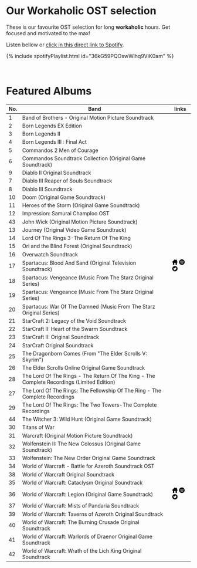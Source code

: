 # Our Workaholic OST selection

These is our favourite OST selection for long **workaholic** hours. Get focused and motivated to the max!

Listen bellow or [click in this direct link to Spotify](https://open.spotify.com/playlist/36kG59PQOswWlhq9ViK0am?si=AiaZzCu3TjykLrnBCYKozQ).

{% include spotifyPlaylist.html id="36kG59PQOswWlhq9ViK0am" %}

<br>

# Featured Albums

No. | Band | links
--- | ---- | -----
1  | Band of Brothers - Original Motion Picture Soundtrack |   
2  | Born Legends EX Edition |   
3  | Born Legends II |   
4  | Born Legends III : Final Act |   
5  | Commandos 2 Men of Courage |   
6  | Commandos Soundtrack Collection (Original Game Soundtrack) |   
9  | Diablo II Original Soundtrack |   
7  | Diablo III Reaper of Souls Soundtrack |   
8  | Diablo III Soundtrack |   
10  | Doom (Original Game Soundtrack) |   
11  | Heroes of the Storm (Original Game Soundtrack) |   
12  | Impression: Samurai Champloo OST |   
43  | John Wick (Original Motion Picture Soundtrack) |   
13  | Journey (Original Video Game Soundtrack) |   
14  | Lord Of The Rings 3-The Return Of The King |   
15  | Ori and the Blind Forest (Original Soundtrack) |   
16  | Overwatch Soundtrack |   
17  | Spartacus: Blood And Sand (Original Television Soundtrack) | <a href="https://loducamusic.com/" target="_blank"><img src="assets/others_home_button.png" alt="home" height="15" width="15" /></a> <a href="https://open.spotify.com/album/05hcAdZa1gMVZawJFnIn9o?si=NfczFe4vTkymOKYEyaJwww" target="_blank"><img src="assets/spotify_button.png" alt="spotify" height="15" width="15" /></a> <a href="https://twitter.com/JLoDucaMUSIC" target="_blank"><img src="assets/twitter_button.png" alt="twitter" height="15" width="15" /></a>
18  | Spartacus: Vengeance (Music From The Starz Original Series) |   
19  | Spartacus: Vengeance (Music From The Starz Original Series) |   
20  | Spartacus: War Of The Damned (Music From The Starz Original Series) |   
21  | StarCraft 2: Legacy of the Void Soundtrack |   
22  | StarCraft II: Heart of the Swarm Soundtrack |   
23  | StarCraft II: Original Soundtrack |   
24  | StarCraft Original Soundtrack |   
25  | The Dragonborn Comes (From "The Elder Scrolls V: Skyrim") |   
26  | The Elder Scrolls Online Original Game Soundtrack |   
28  | The Lord Of The Rings - The Return Of The King - The Complete Recordings (Limited Edition) |   
27  | The Lord Of The Rings: The Fellowship Of The Ring - The Complete Recordings |   
29  | The Lord Of The Rings: The Two Towers-The Complete Recordings |   
44  | The Witcher 3: Wild Hunt (Original Game Soundtrack) |   
30  | Titans of War |   
31  | Warcraft (Original Motion Picture Soundtrack) |   
32  | Wolfenstein II: The New Colossus (Original Game Soundtrack) |   
33  | Wolfenstein: The New Order Original Game Soundtrack |   
34  | World of Warcraft - Battle for Azeroth Soundtrack OST |   
38  | World of Warcraft Original Soundtrack |   
35  | World of Warcraft: Cataclysm Original Soundtrack |   
36  | World of Warcraft: Legion (Original Game Soundtrack) | <a href="https://www.blizzard.com/en-sg/games/music/wow-legion.html" target="_blank"><img src="assets/others_home_button.png" alt="home" height="15" width="15" /></a> <a href="https://open.spotify.com/album/02S1126Q5E4gUEtpTI6W38?si=BcfBwnjzRu-f0P6BUbsL9A" target="_blank"><img src="assets/spotify_button.png" alt="spotify" height="15" width="15" /></a> <a href="https://twitter.com/Blizzard_Ent" target="_blank"><img src="assets/twitter_button.png" alt="twitter" height="15" width="15" /></a>
37  | World of Warcraft: Mists of Pandaria Soundtrack |   
39  | World of Warcraft: Taverns of Azeroth Original Soundtrack |   
40  | World of Warcraft: The Burning Crusade Original Soundtrack |   
41  | World of Warcraft: Warlords of Draenor Original Game Soundtrack |   
42  | World of Warcraft: Wrath of the Lich King Original Soundtrack |   

